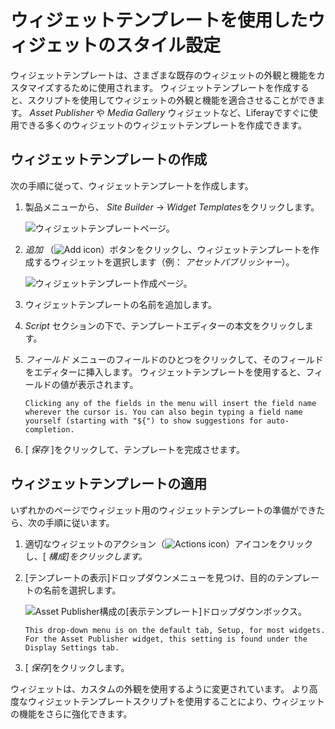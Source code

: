 # ウィジェットテンプレートを使用したウィジェットのスタイル設定

ウィジェットテンプレートは、さまざまな既存のウィジェットの外観と機能をカスタマイズするために使用されます。 ウィジェットテンプレートを作成すると、スクリプトを使用してウィジェットの外観と機能を適合させることができます。 *Asset Publisher* や *Media Gallery* ウィジェットなど、Liferayですぐに使用できる多くのウィジェットのウィジェットテンプレートを作成できます。

## ウィジェットテンプレートの作成

次の手順に従って、ウィジェットテンプレートを作成します。

1.  製品メニューから、 *Site Builder* → *Widget Templates*をクリックします。

    ![ウィジェットテンプレートページ。](../additional-content-display-options/styling-widgets-with-widget-templates/images/01.png)

2.  *追加* （![Add icon](../../../images/icon-add.png)）ボタンをクリックし、ウィジェットテンプレートを作成するウィジェットを選択します（例： *アセットパブリッシャー*）。

    ![ウィジェットテンプレート作成ページ。](../additional-content-display-options/styling-widgets-with-widget-templates/images/02.png)

3.  ウィジェットテンプレートの名前を追加します。

4.  *Script* セクションの下で、テンプレートエディターの本文をクリックします。

5.  *フィールド* メニューのフィールドのひとつをクリックして、そのフィールドをエディターに挿入します。 ウィジェットテンプレートを使用すると、フィールドの値が表示されます。

    ```{note}
    Clicking any of the fields in the menu will insert the field name wherever the cursor is. You can also begin typing a field name yourself (starting with "${") to show suggestions for auto-completion.
    ```

6.  [ *保存* ]をクリックして、テンプレートを完成させます。

## ウィジェットテンプレートの適用

いずれかのページでウィジェット用のウィジェットテンプレートの準備ができたら、次の手順に従います。

1.  適切なウィジェットのアクション（![Actions icon](../../../images/icon-actions.png)）アイコンをクリックし、[ *構成]をクリックします。*

2.  [テンプレートの表示]ドロップダウンメニューを見つけ、目的のテンプレートの名前を選択します。

    ![Asset Publisher構成の[表示テンプレート]ドロップダウンボックス。](../additional-content-display-options/styling-widgets-with-widget-templates/images/03.png)

    ```{note}
    This drop-down menu is on the default tab, Setup, for most widgets. For the Asset Publisher widget, this setting is found under the Display Settings tab.
    ```

3.  [ *保存*]をクリックします。
    
     <!-- screenshot -->

ウィジェットは、カスタムの外観を使用するように変更されています。 より高度なウィジェットテンプレートスクリプトを使用することにより、ウィジェットの機能をさらに強化できます。
